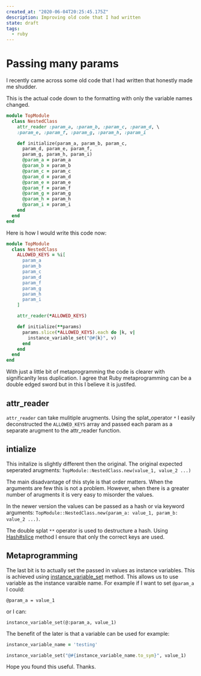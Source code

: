 ```yaml
---
created_at: "2020-06-04T20:25:45.175Z"
description: Improving old code that I had written
state: draft
tags:
  - ruby
---
```


# Passing many params

I recently came across some old code that I had written that honestly made me shudder.

This is the actual code down to the formatting with only the variable names changed.

```ruby
module TopModule
  class NestedClass
    attr_reader :param_a, :param_b, :param_c, :param_d, \
    :param_e, :param_f, :param_g, :param_h, :param_i

    def initialize(param_a, param_b, param_c,
      param_d, param_e, param_f,
      param_g, param_h, param_i)
      @param_a = param_a
      @param_b = param_b
      @param_c = param_c
      @param_d = param_d
      @param_e = param_e
      @param_f = param_f
      @param_g = param_g
      @param_h = param_h
      @param_i = param_i
    end
  end
end
```

Here is how I would write this code now:

```ruby
module TopModule
  class NestedClass
    ALLOWED_KEYS = %i[
      param_a
      param_b
      param_c
      param_d
      param_f
      param_g
      param_h
      param_i
    ]

    attr_reader(*ALLOWED_KEYS)

    def initialize(**params)
      params.slice(*ALLOWED_KEYS).each do |k, v|
        instance_variable_set("@#{k}", v)
      end
    end
  end
end
```

With just a little bit of metaprogramming the code is clearer with significanlty less duplication. I agree that Ruby metaprogramming can be a double edged sword but in this I believe it is justifed.

## attr_reader

`attr_reader` can take mulitiple arugments. Using the splat_operator `*` I easily deconstructed the `ALLOWED_KEYS` array and passed each param as a separate arugment to the attr_reader function.

## intialize

This initalize is slightly different then the original. The original expected seperated arugments:
`TopModule::NestedClass.new(value_1, value_2 ...)`

The main disadvantage of this style is that order matters. When the arguments are few this is not a problem. However, when there is a greater number of arugments it is very easy to misorder the values.

In the newer version the values can be passed as a hash or via keyword arguments:
`TopModule::NestedClass.new(param_a: value_1, param_b: value_2 ...)`.

The double splat `**` operator is used to destructure a hash. Using [Hash#slice](https://ruby-doc.org/core-2.5.0/Hash.html#method-i-slice) method I ensure that only the correct keys are used.

## Metaprogramming

The last bit is to actually set the passed in values as instance variables. This is achieved using [instance_variable_set](https://ruby-doc.org/core-2.7.1/Object.html#method-i-instance_variable_set) method. This allows us to use variable as the instance varaible name. For example if I want to set `@param_a` I could:

`@param_a = value_1`

or I can:

`instance_variable_set(@:param_a, value_1)`

The benefit of the later is that a variable can be used for example:

```ruby
instance_variable_name = 'testing'

instance_variable_set("@#{instance_variable_name.to_sym}", value_1)
```

Hope you found this useful. Thanks.
